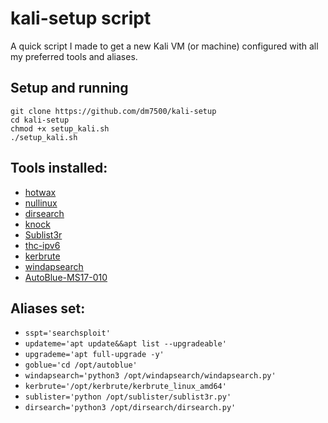 # kali-setup script

A quick script I made to get a new Kali VM (or machine) configured with all my preferred tools and aliases.

## Setup and running
```shell
git clone https://github.com/dm7500/kali-setup
cd kali-setup
chmod +x setup_kali.sh
./setup_kali.sh
```

## Tools installed:

- [hotwax](https://github.com/BrashEndeavours/hotwax)
- [nullinux](https://github.com/m8r0wn/nullinux)
- [dirsearch](https://github.com/maurosoria/dirsearch)
- [knock](https://github.com/guelfoweb/knock)
- [Sublist3r](https://github.com/aboul3la/Sublist3r)
- [thc-ipv6](https://github.com/vanhauser-thc/thc-ipv6)
- [kerbrute](https://github.com/ropnop/kerbrute)
- [windapsearch](https://github.com/ropnop/windapsearch)
- [AutoBlue-MS17-010](https://github.com/3ndG4me/AutoBlue-MS17-010)

## Aliases set:
- `sspt='searchsploit'`
- `updateme='apt update&&apt list --upgradeable'`
- `upgrademe='apt full-upgrade -y'`
- `goblue='cd /opt/autoblue'`
- `windapsearch='python3 /opt/windapsearch/windapsearch.py'`
- `kerbrute='/opt/kerbrute/kerbrute_linux_amd64'`
- `sublister='python /opt/sublister/sublist3r.py'`
- `dirsearch='python3 /opt/dirsearch/dirsearch.py'`